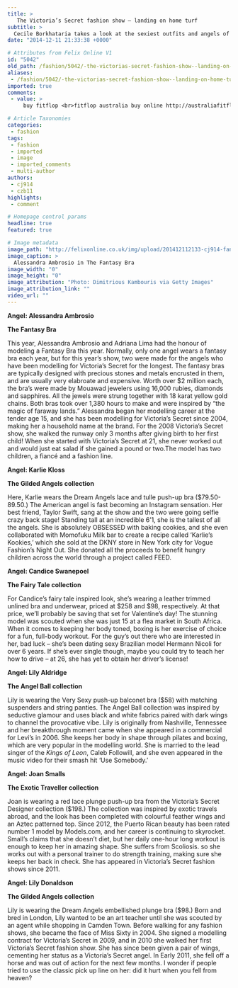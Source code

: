 ```yaml
---
title: >
   The Victoria’s Secret fashion show – landing on home turf
subtitle: >
  Cecile Borkhataria takes a look at the sexiest outfits and angels of last week’s runway show at Earl’s Court Exhibition Centre
date: "2014-12-11 21:33:38 +0000"

# Attributes from Felix Online V1
id: "5042"
old_path: /fashion/5042/-the-victorias-secret-fashion-show--landing-on-home-turf
aliases:
 - /fashion/5042/-the-victorias-secret-fashion-show--landing-on-home-turf
imported: true
comments:
 - value: >
     buy fitflop <br>fitflop australia buy online http://australiafitflops.blogspot.com/,louboutin evening canada <br>christian louboutin canada outlet http://christianlouboutincanadaoutlet.blogspot.com/,christian louboutin slingblacks sale <br>christian louboutin sale canada http://christianlouboutincanadaoutlet.blogspot.com/,Great website! It looks really professional! Maintain the great work!| <br>nba 2k16 mt points glitch http://honeydiana.blogcu.com/reasonable-cs-go-industry-suggestions/20573122,Wow because this is great work! Congrats and keep it up <br>madden 17 coins http://www.callingallplayers.com/sdgrtryre4566/blog/fifa-17-coins-for-sale-10-finest-fitness-games-for-the-nintendo-wii/

# Article Taxonomies
categories:
 - fashion
tags:
 - fashion
 - imported
 - image
 - imported_comments
 - multi-author
authors:
 - cj914
 - czb11
highlights:
 - comment

# Homepage control params
headline: true
featured: true

# Image metadata
image_path: "http://felixonline.co.uk/img/upload/201412112133-cj914-fantasy-red.jpg"
image_caption: >
  Alessandra Ambrosio in The Fantasy Bra
image_width: "0"
image_height: "0"
image_attribution: "Photo: Dimitrious Kambouris via Getty Images"
image_attribution_link: ""
video_url: ""
---
```


__Angel: Alessandra Ambrosio__

__The Fantasy Bra__

This year, Alessandra Ambrosio and Adriana Lima had the honour of modeling a Fantasy Bra this year. Normally, only one angel wears a fantasy bra each year, but for this year’s show, two were made for the angels who have been modelling for Victoria’s Secret for the longest. The fantasy bras are typically designed with precious stones and metals encrusted in them, and are usually very elabroate and expensive. Worth over $2 million each, the bra’s were made by Mouawad jewelers using 16,000 rubies, diamonds and sapphires. All the jewels were strung together with 18 karat yellow gold chains. Both bras took over 1,380 hours to make and were inspired by “the magic of faraway lands.” Alessandra began her modelling career at the tender age 15, and she has been modelling for Victoria’s Secret since 2004, making her a household name at the brand. For the 2008 Victoria’s Secret show, she walked the runway only 3 months after giving birth to her first child! When she started with Victoria’s Secret at 21, she never worked out and would just eat salad if she gained a pound or two.The model has two children, a fiancé and a fashion line.

__Angel: Karlie Kloss__

__The Gilded Angels collection__

Here, Karlie wears the Dream Angels lace and tulle push-up bra ($79.50-89.50.) The American angel is fast becoming an Instagram sensation. Her best friend, Taylor Swift, sang at the show and the two were going selfie crazy back stage! Standing tall at an incredible 6’1, she is the tallest of all the angels. She is absolutely OBSESSED with baking cookies, and she even collaborated with Momofuku Milk bar to create a recipe called ‘Karlie’s Kookies,’ which she sold at the DKNY store in New York city for Vogue Fashion’s Night Out. She donated all the proceeds to benefit hungry children across the world through a project called FEED.

__Angel: Candice Swanepoel__

__The Fairy Tale collection__

For Candice’s fairy tale inspired look, she’s wearing a leather trimmed unlined bra and underwear, priced at $258 and $98, respectively. At that price, we’ll probably be saving that set for Valentine’s day! The stunning model was scouted when she was just 15 at a flea market in South Africa. When it comes to keeping her body toned, boxing is her exercise of choice for a fun, full-body workout. For the guy’s out there who are interested in her, bad luck – she’s been dating sexy Brazilian model Hermann Nicoli for over 6 years. If she’s ever single though, maybe you could try to teach her how to drive – at 26, she has yet to obtain her driver’s license!

__Angel: Lily Aldridge__

__The Angel Ball collection__

Lily is wearing the Very Sexy push-up balconet bra ($58) with matching suspenders and string panties. The Angel Ball collection was inspired by seductive glamour and uses black and white fabrics paired with dark wings to channel the provocative vibe. Lily is originally from Nashville, Tennessee and her breakthrough moment came when she appeared in a commercial for Levi’s in 2006. She keeps her body in shape through pilates and boxing, which are very popular in the modelling world. She is married to the lead singer of the _Kings of Leon_, Caleb Followill, and she even appeared in the music video for their smash hit ‘Use Somebody.’

__Angel: Joan Smalls__

__The Exotic Traveller collection__

Joan is wearing a red lace plunge push-up bra from the Victoria’s Secret Designer collection ($198.) The collection was inspired by exotic travels abroad, and the look has been completed with colourful feather wings and an Aztec patterned top. Since 2012, the Puerto Rican beauty has been rated number 1 model by Models.com, and her career is continuing to skyrocket. Small’s claims that she doesn’t diet, but her daily one-hour long workout is enough to keep her in amazing shape. She suffers from Scoliosis. so she works out with a personal trainer to do strength training, making sure she keeps her back in check. She has appeared in Victoria’s Secret fashion shows since 2011.

__Angel: Lily Donaldson__

__The Gilded Angels collection__

Lily is wearing the Dream Angels embellished plunge bra ($98.) Born and bred in London, Lily wanted to be an art teacher until she was scouted by an agent while shopping in Camden Town. Before walking for any fashion shows, she became the face of Miss Sixty in 2004. She signed a modelling contract for Victoria’s Secret in 2009, and in 2010 she walked her first Victoria’s Secret fashion show. She has since been given a pair of wings, cementing her status as a Victoria’s Secret angel. In Early 2011, she fell off a horse and was out of action for the next few months. I wonder if people tried to use the classic pick up line on her: did it hurt when you fell from heaven?
